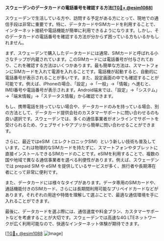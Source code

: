 **スウェーデンのデータカードの電話番号を確認する方法[[TG💪+ @esim1088](https://t.me/s/esim1088)]**

スウェーデンで生活している方や、訪問する予定がある方にとって、現地での通信手段は非常に重要です。特に、データカードやSIMカードを利用することで、インターネット接続や電話機能が簡単に利用できるようになります。しかし、そのデータカードの電話番号を確認する方法が分からず困っている方もいるかもしれません。

まず、スウェーデンで購入したデータカードには通常、SIMカードと呼ばれる小さなチップが内蔵されています。このSIMカードには電話番号が付与されており、これを確認する方法はいくつかあります。最も簡単な方法は、スマートフォンにSIMカードを入れて電源を入れることです。電話機が起動すると、自動的に電話番号が表示されることが多いです。また、設定画面の中でも確認することが可能です。例えば、iPhoneの場合、「設定」→「一般」→「情報」へ進むと、IMEI番号や電話番号が表示されます。Android端末では、「設定」→「システム」→「端末情報」→「ステータス情報」から確認できます。

もし、携帯電話を持っていない場合や、データカードのみを持っている場合、別の方法として、データカード提供会社のカスタマーサポートに問い合わせるのも良い選択です。スウェーデンでは、多くの通信事業者がオンラインでサポートを受けられるため、ウェブサイトやアプリから簡単に問い合わせることができます。

さらに、最近ではeSIM（エレクトロニックSIM）という新しい技術も普及しています。これは物理的なSIMカードを持たずに、スマートフォンやタブレットに直接インストールできるSIMカードのことです。eSIMを利用することで、複数の国や地域で異なる通信事業者を選べる利便性があります。例えば、スウェーデンでは prepaid SIM や eSIM を提供しているサービスが多く、旅行者や長期滞在者にとって非常に便利です。

また、データカードには様々なタイプがあります。データ専用のSIMカードや、通話機能付きのSIMカード、さらには長期間利用可能なプリペイドカードなどがあります。それぞれの用途や特徴を理解して選ぶことで、最適な通信環境を手に入れることができます。

最後に、データカードを選ぶ際には、通信速度や料金プラン、カスタマーサポートなどを考慮することが大切です。スウェーデンでは高速な4G LTEネットワークが広く利用可能なので、快適なインターネット体験が期待できます。

[[TG💪+ @esim1088](https://t.me/s/esim1088) ![Image](https://i.postimg.cc/Y0z9fWf4/image.png)]